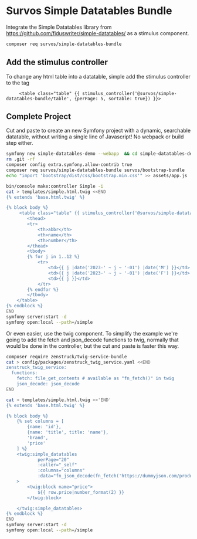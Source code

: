 # Survos Simple Datatables Bundle

Integrate the Simple Datatables library from https://github.com/fiduswriter/simple-datatables/ as a stimulus component.


```bash
composer req survos/simple-datatables-bundle
```

## Add the stimulus controller

To change any html table into a datatable, simple add the stimulus controller to the tag

```twig
     <table class="table" {{ stimulus_controller('@survos/simple-datatables-bundle/table', {perPage: 5, sortable: true}) }}>
```


## Complete Project

Cut and paste to create an new Symfony project with a dynamic, searchable datatable, without writing a single line of Javascript!  No webpack or build step either.

```bash
symfony new simple-datatables-demo --webapp  && cd simple-datatables-demo
rm .git -rf
composer config extra.symfony.allow-contrib true
composer req survos/simple-datatables-bundle survos/bootstrap-bundle
echo "import 'bootstrap/dist/css/bootstrap.min.css'" >> assets/app.js

bin/console make:controller Simple -i
cat > templates/simple.html.twig <<END
{% extends 'base.html.twig' %}

{% block body %}
     <table class="table" {{ stimulus_controller('@survos/simple-datatables-bundle/table', {perPage: 5, sortable: true}) }}>
        <thead>
        <tr>
            <th>abbr</th>
            <th>name</th>
            <th>number</th>
        </thead>
        <tbody>
        {% for j in 1..12 %}
            <tr>
                <td>{{ j |date('2023-' ~ j ~ '-01') |date('M') }}</td>
                <td>{{ j |date('2023-' ~ j ~ '-01') |date('F') }}</td>
                <td>{{ j }}</td>
            </tr>
        {% endfor %}
        </tbody>
    </table>
{% endblock %}
END
symfony server:start -d
symfony open:local --path=/simple
```

Or even easier, use the twig component. To simplify the example we're going to add the fetch and json_decode functions to twig, normally that would be done in the controller, but the cut and paste is faster this way.

```bash
composer require zenstruck/twig-service-bundle
cat > config/packages/zenstruck_twig_service.yaml <<END
zenstruck_twig_service:
  functions:
    fetch: file_get_contents # available as "fn_fetch()" in twig
    json_decode: json_decode
END

cat > templates/simple.html.twig <<'END'
{% extends 'base.html.twig' %}

{% block body %}
    {% set columns = [
        {name: 'id'},
        {name: 'title', title: 'name'},
        'brand',
        'price'
    ] %}
    <twig:simple_datatables
            perPage="20"
            :caller="_self"
            :columns="columns"
            :data="fn_json_decode(fn_fetch('https://dummyjson.com/products')).products"
    >
        <twig:block name="price">
            ${{ row.price|number_format(2) }}
        </twig:block>

    </twig:simple_datatables>
{% endblock %}
END
symfony server:start -d
symfony open:local --path=/simple
    
```

